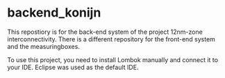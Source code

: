 # backend_konijn

This repostiory is for the back-end system of the project 12nm-zone interconnectivity. There is a different repository for the front-end system and the measuringboxes.

To use this project, you need to install Lombok manually and connect it to your IDE. Eclipse was used as the default IDE.

